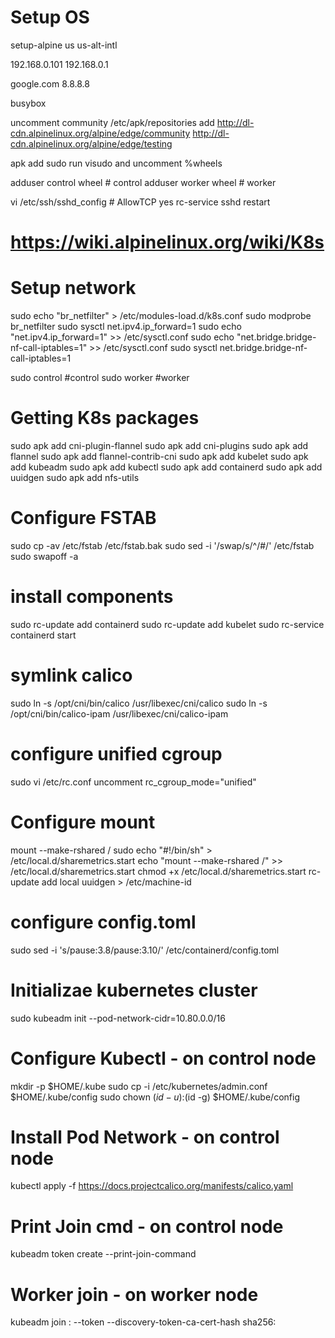 # Setup OS
setup-alpine
us
us-alt-intl

192.168.0.101
192.168.0.1

google.com
8.8.8.8

busybox

uncomment 
community /etc/apk/repositories
add 
http://dl-cdn.alpinelinux.org/alpine/edge/community
http://dl-cdn.alpinelinux.org/alpine/edge/testing

apk add sudo 
run visudo and uncomment %wheels

adduser control wheel # control
adduser worker wheel # worker

vi /etc/ssh/sshd_config # AllowTCP yes
rc-service sshd restart

# https://wiki.alpinelinux.org/wiki/K8s

# Setup network
sudo echo "br_netfilter" > /etc/modules-load.d/k8s.conf
sudo modprobe br_netfilter
sudo sysctl net.ipv4.ip_forward=1
sudo echo "net.ipv4.ip_forward=1" >> /etc/sysctl.conf
sudo echo "net.bridge.bridge-nf-call-iptables=1" >> /etc/sysctl.conf
sudo sysctl net.bridge.bridge-nf-call-iptables=1

sudo control #control
sudo worker #worker
# Getting K8s packages
sudo apk add cni-plugin-flannel
sudo apk add cni-plugins
sudo apk add flannel
sudo apk add flannel-contrib-cni
sudo apk add kubelet
sudo apk add kubeadm
sudo apk add kubectl
sudo apk add containerd
sudo apk add uuidgen
sudo apk add nfs-utils

# Configure FSTAB
sudo cp -av /etc/fstab /etc/fstab.bak
sudo sed -i '/swap/s/^/#/' /etc/fstab
sudo swapoff -a

# install components
sudo rc-update add containerd
sudo rc-update add kubelet
sudo rc-service containerd start

# symlink calico
sudo ln -s /opt/cni/bin/calico /usr/libexec/cni/calico
sudo ln -s /opt/cni/bin/calico-ipam  /usr/libexec/cni/calico-ipam

# configure unified cgroup
sudo vi /etc/rc.conf uncomment rc_cgroup_mode="unified"

# Configure mount
mount --make-rshared /
sudo echo "#!/bin/sh" > /etc/local.d/sharemetrics.start
echo "mount --make-rshared /" >> /etc/local.d/sharemetrics.start
chmod +x /etc/local.d/sharemetrics.start
rc-update add local
uuidgen > /etc/machine-id

# configure config.toml
sudo sed -i 's/pause:3.8/pause:3.10/' /etc/containerd/config.toml


# Initializae kubernetes cluster
sudo kubeadm init --pod-network-cidr=10.80.0.0/16

# Configure Kubectl - on control node
mkdir -p $HOME/.kube
sudo cp -i /etc/kubernetes/admin.conf $HOME/.kube/config
sudo chown $(id -u):$(id -g) $HOME/.kube/config

# Install Pod Network - on control node
kubectl apply -f https://docs.projectcalico.org/manifests/calico.yaml

# Print Join cmd - on control node
kubeadm token create --print-join-command 

# Worker join - on worker node
kubeadm join <master-ip>:<master-port> --token <token> --discovery-token-ca-cert-hash sha256:<hash>